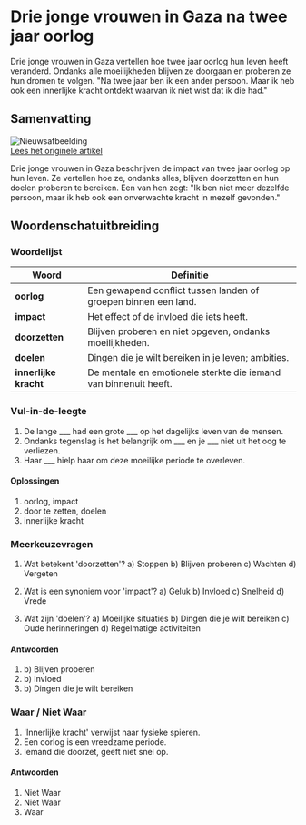 # Drie jonge vrouwen in Gaza na twee jaar oorlog

Drie jonge vrouwen in Gaza vertellen hoe twee jaar oorlog hun leven heeft veranderd. Ondanks alle moeilijkheden blijven ze doorgaan en proberen ze hun dromen te volgen. "Na twee jaar ben ik een ander persoon. Maar ik heb ook een innerlijke kracht ontdekt waarvan ik niet wist dat ik die had."

## Samenvatting

![Nieuwsafbeelding](https://prod-img.standaard.be/public/nieuws/lj7ea9-2025-10-06t095950z-743495135-rc2jzgaq46ho-rtrmadp-3-israel-palestinians-gaza-anniversary-twins.jpg/alternates/BASE_SIXTEEN_NINE/2025-10-06T095950Z_743495135_RC2JZGAQ46HO_RTRMADP_3_ISRAEL-PALESTINIANS-GAZA-ANNIVERSARY-TWINS.JPG)   
[Lees het originele artikel](https://www.standaard.be/buitenland/drie-jonge-vrouwen-in-gaza-na-twee-jaar-oorlog-ik-vroeg-me-af-of-ik-niet-egostisch-geweest-was-door-zwanger-te-worden/95400300.html)

Drie jonge vrouwen in Gaza beschrijven de impact van twee jaar oorlog op hun leven. Ze vertellen hoe ze, ondanks alles, blijven doorzetten en hun doelen proberen te bereiken. Een van hen zegt: "Ik ben niet meer dezelfde persoon, maar ik heb ook een onverwachte kracht in mezelf gevonden."

## Woordenschatuitbreiding

### Woordelijst

| Woord | Definitie |
|-------|-----------|
| **oorlog** | Een gewapend conflict tussen landen of groepen binnen een land. |
| **impact** | Het effect of de invloed die iets heeft. |
| **doorzetten** | Blijven proberen en niet opgeven, ondanks moeilijkheden. |
| **doelen** | Dingen die je wilt bereiken in je leven; ambities. |
| **innerlijke kracht** | De mentale en emotionele sterkte die iemand van binnenuit heeft. |

### Vul-in-de-leegte
1. De lange ___ had een grote ___ op het dagelijks leven van de mensen.
2. Ondanks tegenslag is het belangrijk om ___ en je ___ niet uit het oog te verliezen.
3. Haar ___ hielp haar om deze moeilijke periode te overleven.
#### Oplossingen
1. oorlog, impact
2. door te zetten, doelen
3. innerlijke kracht

### Meerkeuzevragen
1. Wat betekent 'doorzetten'?
   a) Stoppen
   b) Blijven proberen
   c) Wachten
   d) Vergeten

2. Wat is een synoniem voor 'impact'?
   a) Geluk
   b) Invloed
   c) Snelheid
   d) Vrede

3. Wat zijn 'doelen'?
   a) Moeilijke situaties
   b) Dingen die je wilt bereiken
   c) Oude herinneringen
   d) Regelmatige activiteiten

#### Antwoorden
1. b) Blijven proberen
2. b) Invloed
3. b) Dingen die je wilt bereiken

### Waar / Niet Waar
1. 'Innerlijke kracht' verwijst naar fysieke spieren.
2. Een oorlog is een vreedzame periode.
3. Iemand die doorzet, geeft niet snel op.

#### Antwoorden
1. Niet Waar
2. Niet Waar
3. Waar